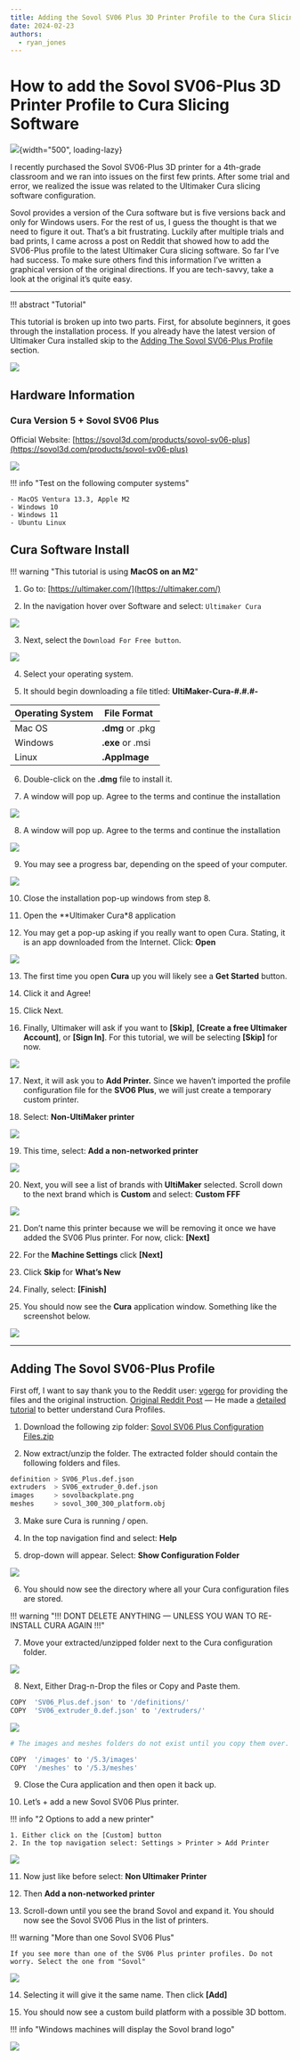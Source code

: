 ```yaml
---
title: Adding the Sovol SV06 Plus 3D Printer Profile to the Cura Slicing Software
date: 2024-02-23
authors:
  - ryan_jones
---
```


# How to add the Sovol SV06-Plus 3D Printer Profile to Cura Slicing Software

![](https://fundedyouth.org/wp-content/uploads/2024/02/add-sovol-sv06-plus-to-cura-banner.webp){width="500", loading-lazy}

I recently purchased the Sovol SV06-Plus 3D printer for a 4th-grade classroom and we ran into issues on the first few prints. After some trial and error, we realized the issue was related to the Ultimaker Cura slicing software configuration. <!-- more -->

Sovol provides a version of the Cura software but is five versions back and only for Windows users. For the rest of us, I guess the thought is that we need to figure it out. That’s a bit frustrating. Luckily after multiple trials and bad prints, I came across a post on Reddit that showed how to add the SV06-Plus profile to the latest Ultimaker Cura slicing software. So far I’ve had success. To make sure others find this information I’ve written a graphical version of the original directions. If you are tech-savvy, take a look at the original it’s quite easy.

---

!!! abstract "Tutorial"

This tutorial is broken up into two parts. First, for absolute beginners, it goes through the installation process. If you already have the latest version of Ultimaker Cura installed skip to the [Adding The Sovol SV06-Plus Profile](#) section.

![](https://fundedyouth.org/wp-content/uploads/2024/02/logos-cura-and-sovol.webp)

## Hardware Information

### Cura Version 5 + Sovol SV06 Plus

Official Website: [https://sovol3d.com/products/sovol-sv06-plus](https://sovol3d.com/products/sovol-sv06-plus)

![](https://fundedyouth.org/wp-content/uploads/2024/02/SV06-Plus-3D-Printer.webp)

!!! info "Test on the following computer systems"

    - MacOS Ventura 13.3, Apple M2
    - Windows 10
    - Windows 11
    - Ubuntu Linux

## Cura Software Install

!!! warning "This tutorial is using **MacOS on an M2**"

1)  Go to: [https://ultimaker.com/](https://ultimaker.com/)

2) In the navigation hover over Software and select: `Ultimaker Cura`

![](https://miro.medium.com/v2/resize:fit:1400/format:webp/0*s7De_fdWJuRs69Rv.png)

3)  Next, select the `Download For Free button`.

![](https://miro.medium.com/v2/resize:fit:968/format:webp/0*IEvgHL5FqFVC96PE.png)

4) Select your operating system.

5) It should begin downloading a file titled:  **UltiMaker-Cura-#.#.#-**

| Operating System | File Format        |
|----------------- |------------------- |
| Mac OS           |  **.dmg** or .pkg  |
| Windows          |  **.exe** or .msi  |
| Linux            |  **.AppImage**     |

6) Double-click on the **.dmg** file to install it.

7) A window will pop up. Agree to the terms and continue the installation

![](https://miro.medium.com/v2/resize:fit:720/format:webp/1*-bfE6EaVuUHvFtB_24tQKw.png)

8) A window will pop up. Agree to the terms and continue the installation

![](https://miro.medium.com/v2/resize:fit:1380/format:webp/1*OM0kyNkdjNWnuizYjdoG3A.png)

9) You may see a progress bar, depending on the speed of your computer.

![](https://miro.medium.com/v2/resize:fit:720/format:webp/1*mXTadiqF4kvub3tJCXMgUg.png)

10) Close the installation pop-up windows from step 8.

11) Open the **Ultimaker Cura*8 application

12) You may get a pop-up asking if you really want to open Cura. Stating, it is an app downloaded from the Internet. Click: **Open**

![](https://miro.medium.com/v2/resize:fit:520/format:webp/1*FxFCtOQwJmy34UJGhSKH-g.png)

13) The first time you open **Cura** up you will likely see a **Get Started** button.

14) Click it and Agree!

15) Click Next.

16) Finally, Ultimaker will ask if you want to **[Skip]**, **[Create a free Ultimaker Account]**, or **[Sign In]**. For this tutorial, we will be selecting **[Skip]** for now.

![](https://miro.medium.com/v2/resize:fit:720/format:webp/1*sXhgM4DZ2gQPxVMXkME04Q.png)

17) Next, it will ask you to **Add Printer.** Since we haven’t imported the profile configuration file for the **SVO6 Plus**, we will just create a temporary custom printer.

18) Select: **Non-UltiMaker printer**

![](https://miro.medium.com/v2/resize:fit:720/format:webp/1*SIqffBHk6t0QDBtgAKJcSQ.png)

19) This time, select: **Add a non-networked printer**

![](https://miro.medium.com/v2/resize:fit:720/format:webp/1*hakzAWjUdPLTUoQycUlWEA.png)

20) Next, you will see a list of brands with **UltiMaker** selected. Scroll down to the next brand which is **Custom** and select: **Custom FFF**

![](https://miro.medium.com/v2/resize:fit:720/format:webp/1*l4Lgq9VpWzAgCA1Eve_9AA.png)

21) Don’t name this printer because we will be removing it once we have added the SV06 Plus printer. For now, click: **[Next]**

22) For the **Machine Settings** click **[Next]**

23) Click **Skip** for **What’s New**

24) Finally, select: **[Finish]**

25) You should now see the **Cura** application window. Something like the screenshot below.

![](https://miro.medium.com/v2/resize:fit:720/format:webp/1*Tu0LbHDqeM2GCOriZZXIhw.png)

---

## Adding The Sovol SV06-Plus Profile

First off, I want to say thank you to the Reddit user: [vgergo](https://www.reddit.com/user/vgergo/) for providing the files and the original instruction. [Original Reddit Post](https://www.reddit.com/r/Sovol/comments/12ycn1g/tip_this_is_how_you_can_import_sovol_slicers_sv06/) — He made a [detailed tutorial](https://www.youtube.com/embed/VULBzpPf0Yg) to better understand Cura Profiles.

1) Download the following zip folder: [Sovol SV06 Plus Configuration Files.zip](https://github.com/drjonesy/CuraSovol3D/blob/main/Sovol_SV06_Plus_Config_Files.zip)

2) Now extract/unzip the folder. The extracted folder should contain the following folders and files.

```bash title="Extracted folder structure"
definition > SV06_Plus.def.json
extruders  > SV06_extruder_0.def.json
images     > sovolbackplate.png
meshes     > sovol_300_300_platform.obj
```

3) Make sure Cura is running / open.

4) In the top navigation find and select: **Help**

5) drop-down will appear. Select: **Show Configuration Folder**

![](https://miro.medium.com/v2/resize:fit:640/format:webp/1*tOn9TM0-NoYNNUom8NBipQ.png)

6) You should now see the directory where all your Cura configuration files are stored.

!!! warning "!!! DONT DELETE ANYTHING — UNLESS YOU WAN TO RE-INSTALL CURA AGAIN !!!"

7) Move your extracted/unzipped folder next to the Cura configuration folder.

![](https://miro.medium.com/v2/resize:fit:640/format:webp/1*--_FCvSZHqyrGbWojhwWpQ.png)

8) Next, Either Drag-n-Drop the files or Copy and Paste them.

```bash
COPY  'SV06_Plus.def.json' to '/definitions/'
COPY  'SV06_extruder_0.def.json' to '/extruders/'
```

![](https://miro.medium.com/v2/resize:fit:720/format:webp/1*uzxs_d-wvsPMCwhJDVA3DA.png)

```bash
# The images and meshes folders do not exist until you copy them over.

COPY  '/images' to '/5.3/images'
COPY  '/meshes' to '/5.3/meshes'
```

9) Close the Cura application and then open it back up.

10) Let’s + add a new Sovol SV06 Plus printer.

!!! info "2 Options to add a new printer"

    1. Either click on the [Custom] button
    2. In the top navigation select: Settings > Printer > Add Printer

![](https://miro.medium.com/v2/resize:fit:640/format:webp/1*kI_GXhA1oGDHsRO8nQ4I2Q.png)

11) Now just like before select: **Non Ultimaker Printer**

12) Then **Add a non-networked printer**

13) Scroll-down until you see the brand Sovol and expand it. You should now see the Sovol SV06 Plus in the list of printers.

!!! warning "More than one Sovol SV06 Plus"

    If you see more than one of the SV06 Plus printer profiles. Do not worry. Select the one from "Sovol"

![](https://miro.medium.com/v2/resize:fit:720/format:webp/1*R-DCUCVCimC8_cgaYb3JYQ.png)

14) Selecting it will give it the same name. Then click **[Add]**

15) You should now see a custom build platform with a possible 3D bottom.

!!! info "Windows machines will display the Sovol brand logo"

![](https://miro.medium.com/v2/resize:fit:720/format:webp/1*7eO4E6fJ4MkOZYtoWjw-ow.png)

